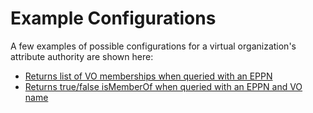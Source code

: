 # Example Configurations

A few examples of possible configurations for a virtual organization's attribute authority are shown here:

* [Returns list of VO memberships when queried with an EPPN](/docs/vo-aa-configurations/returns-vo-membership.md)
* [Returns true/false isMemberOf when queried with an EPPN and VO name](/docs/vo-aa-configurations/returns-is-member.md)
